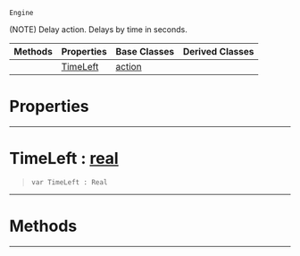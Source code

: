  `Engine`

(NOTE) Delay action. Delays by time in seconds.

|Methods|Properties|Base Classes|Derived Classes|
|---|---|---|---|
| |[ TimeLeft](https://github.com/ZilchEngine/ZilchDocs/blob/master/code_reference/class_reference/actiondelay.md#timeleft-zilch-engine-doc)|[action](https://github.com/ZilchEngine/ZilchDocs/blob/master/code_reference/class_reference/action.md)| |


 #  Properties


---  
 #  TimeLeft : [real](https://github.com/ZilchEngine/ZilchDocs/blob/master/code_reference/nada_base_types/real.md)

> 
> ``` lang=cpp, name=Nada
> var TimeLeft : Real


---  
 #  Methods


---  
 

 